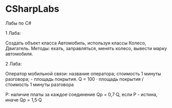 # CSharpLabs
Лабы по C#

1 Лаба:

Создать объект класса Автомобиль, используя классы Колесо, Двигатель. 
Методы: ехать, заправляться, менять колесо, вывести марку автомобиля.

2 Лаба:

Оператор мобильной связи: 
название оператора; 
стоимость 1 минуты разговора;  - площадь покрытия. 
Q = 100 · площадь покрытия / стоимость 1 минуты разговора  

P: наличие платы за каждое соединение 
Qp = 0,7·Q, если Р - истина,   иначе  Qp = 1,5·Q 
